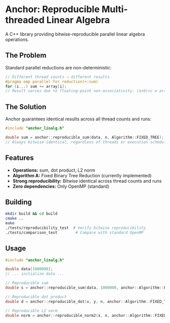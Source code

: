 # Anchor: Reproducible Multi-threaded Linear Algebra

A C++ library providing bitwise-reproducible parallel linear algebra operations.

## The Problem

Standard parallel reductions are non-deterministic:

```cpp
// Different thread counts → different results
#pragma omp parallel for reduction(+:sum)
for (i...) sum += array[i];
// Result varies due to floating-point non-associativity: (a+b)+c ≠ a+(b+c)
```

## The Solution

Anchor guarantees identical results across all thread counts and runs:

```cpp
#include "anchor_linalg.h"

double sum = anchor::reproducible_sum(data, n, Algorithm::FIXED_TREE);
// Always bitwise identical, regardless of threads or execution schedule
```

## Features

- **Operations:** sum, dot product, L2 norm
- **Algorithm A:** Fixed Binary Tree Reduction (currently implemented)
- **Strong reproducibility:** Bitwise identical across thread counts and runs
- **Zero dependencies:** Only OpenMP (standard)

## Building

```bash
mkdir build && cd build
cmake ..
make
./tests/reproducibility_test  # Verify bitwise reproducibility
./tests/comparison_test        # Compare with standard OpenMP
```

## Usage

```cpp
#include "anchor_linalg.h"

double data[1000000];
// ... initialize data ...

// Reproducible sum
double s = anchor::reproducible_sum(data, 1000000, anchor::Algorithm::FIXED_TREE);

// Reproducible dot product
double d = anchor::reproducible_dot(x, y, n, anchor::Algorithm::FIXED_TREE);

// Reproducible L2 norm
double norm = anchor::reproducible_norm2(x, n, anchor::Algorithm::FIXED_TREE);
```
